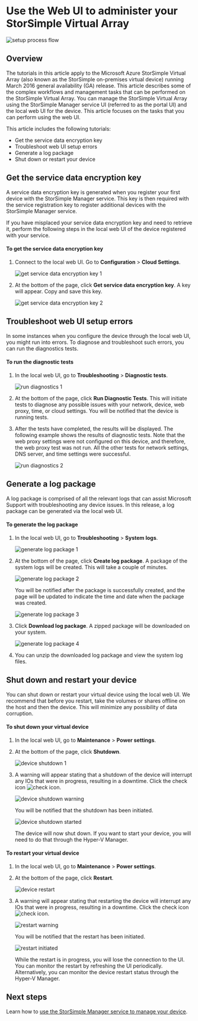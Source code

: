 <properties 
   pageTitle="StorSimple Virtual Array web UI administration | Microsoft Azure"
   description="Describes how to perform basic device administration tasks through the StorSimple Virtual Array web UI."
   services="storsimple"
   documentationCenter="NA"
   authors="alkohli"
   manager="carmonm"
   editor="" />
<tags 
   ms.service="storsimple"
   ms.devlang="NA"
   ms.topic="article"
   ms.tgt_pltfrm="NA"
   ms.workload="TBD"
   ms.date="03/01/2016"
   ms.author="alkohli" />

# Use the Web UI to administer your StorSimple Virtual Array

![setup process flow](./media/storsimple-ova-web-ui-admin/manage4.png)

## Overview

The tutorials in this article apply to the Microsoft Azure StorSimple Virtual Array (also known as the StorSimple on-premises virtual device) running March 2016 general availability (GA) release. This article describes some of the complex workflows and management tasks that can be performed on the StorSimple Virtual Array. You can manage the StorSimple Virtual Array using the StorSimple Manager service UI (referred to as the portal UI) and the local web UI for the device. This article focuses on the tasks that you can perform using the web UI.

This article includes the following tutorials:

- Get the service data encryption key
- Troubleshoot web UI setup errors
- Generate a log package
- Shut down or restart your device

## Get the service data encryption key

A service data encryption key is generated when you register your first device with the StorSimple Manager service. This key is then required with the service registration key to register additional devices with the StorSimple Manager service.

If you have misplaced your service data encryption key and need to retrieve it, perform the following steps in the local web UI of the device registered with your service.

#### To get the service data encryption key

1. Connect to the local web UI. Go to **Configuration** > **Cloud Settings**.

    ![get service data encryption key 1](./media/storsimple-ova-web-ui-admin/image27.png)

2. At the bottom of the page, click **Get service data encryption key**. A key will appear. Copy and save this key.

    ![get service data encryption key 2](./media/storsimple-ova-web-ui-admin/image28.png)


## Troubleshoot web UI setup errors

In some instances when you configure the device through the local web UI, you might run into errors. To diagnose and troubleshoot such errors, you can run the diagnostics tests.

#### To run the diagnostic tests

1. In the local web UI, go to **Troubleshooting** > **Diagnostic tests**.

    ![run diagnostics 1](./media/storsimple-ova-web-ui-admin/image29.png)

2. At the bottom of the page, click **Run Diagnostic Tests**. This will initiate tests to diagnose any possible issues with your network, device, web proxy, time, or cloud settings. You will be notified that the device is running tests.

3. After the tests have completed, the results will be displayed. The following example shows the results of diagnostic tests. Note that the web proxy settings were not configured on this device, and therefore, the web proxy test was not run. All the other tests for network settings, DNS server, and time settings were successful.

    ![run diagnostics 2](./media/storsimple-ova-web-ui-admin/image30.png)

## Generate a log package

A log package is comprised of all the relevant logs that can assist Microsoft Support with troubleshooting any device issues. In this release, a log package can be generated via the local web UI.

#### To generate the log package

1. In the local web UI, go to **Troubleshooting** > **System logs**.

    ![generate log package 1](./media/storsimple-ova-web-ui-admin/image31.png)

2. At the bottom of the page, click **Create log package**. A package of the system logs will be created. This will take a couple of minutes.

    ![generate log package 2](./media/storsimple-ova-web-ui-admin/image32.png)

    You will be notified after the package is successfully created, and the page will be updated to indicate the time and date when the package was created.

    ![generate log package 3](./media/storsimple-ova-web-ui-admin/image33.png)

3. Click **Download log package**. A zipped package will be downloaded on your system.

    ![generate log package 4](./media/storsimple-ova-web-ui-admin/image34.png)

4. You can unzip the downloaded log package and view the system log files.

## Shut down and restart your device

You can shut down or restart your virtual device using the local web UI. We recommend that before you restart, take the volumes or shares offline on the host and then the device. This will minimize any possibility of data corruption. 

#### To shut down your virtual device

1. In the local web UI, go to **Maintenance** > **Power settings**.

2. At the bottom of the page, click **Shutdown**.

    ![device shutdown 1](./media/storsimple-ova-web-ui-admin/image36.png)

3. A warning will appear stating that a shutdown of the device will interrupt any IOs that were in progress, resulting in a downtime. Click the check icon ![check icon](./media/storsimple-ova-web-ui-admin/image3.png).

    ![device shutdown warning](./media/storsimple-ova-web-ui-admin/image37.png)

    You will be notified that the shutdown has been initiated.

    ![device shutdown started](./media/storsimple-ova-web-ui-admin/image38.png)

    The device will now shut down. If you want to start your device, you will need to do that through the Hyper-V Manager.

#### To restart your virtual device

1. In the local web UI, go to **Maintenance** > **Power settings**.

2. At the bottom of the page, click **Restart**.

    ![device restart](./media/storsimple-ova-web-ui-admin/image36.png)

3. A warning will appear stating that restarting the device will interrupt any IOs that were in progress, resulting in a downtime. Click the check icon ![check icon](./media/storsimple-ova-web-ui-admin/image3.png).

    ![restart warning](./media/storsimple-ova-web-ui-admin/image37.png)

    You will be notified that the restart has been initiated.

    ![restart initiated](./media/storsimple-ova-web-ui-admin/image39.png)

    While the restart is in progress, you will lose the connection to the UI. You can monitor the restart by refreshing the UI periodically. Alternatively, you can monitor the device restart status through the Hyper-V Manager.

## Next steps

Learn how to [use the StorSimple Manager service to manage your device](storsimple-manager-service-administration.md).

